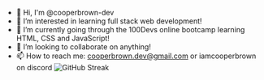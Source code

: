 - 👋 Hi, I'm @cooperbrown-dev
- 👀 I’m interested in learning full stack web development!
- 🌱 I’m currently going through the 100Devs online bootcamp learning HTML, CSS and JavaScript!
- 💞️ I’m looking to collaborate on anything!
- 📫 How to reach me: cooperbrown.dev@gmail.com or iamcooperbrown on discord
![GitHub Streak](https://github-readme-streak-stats.herokuapp.com/?user=your-username)
<!---
Cooper-Brown-Omaha/Cooper-Brown-Omaha is a ✨ special ✨ repository because its `README.md` (this file) appears on your GitHub profile.
You can click the Preview link to take a look at your changes.
--->
